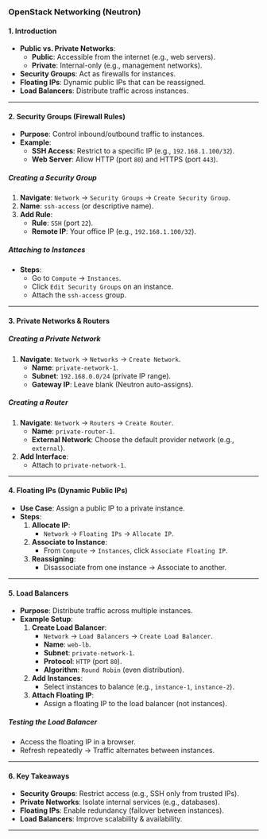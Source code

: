 ### OpenStack Networking (Neutron) 

#### **1. Introduction**  
  - **Public vs. Private Networks**:  
    - **Public**: Accessible from the internet (e.g., web servers).  
    - **Private**: Internal-only (e.g., management networks).  
  - **Security Groups**: Act as firewalls for instances.  
  - **Floating IPs**: Dynamic public IPs that can be reassigned.  
  - **Load Balancers**: Distribute traffic across instances.  

---  

#### **2. Security Groups (Firewall Rules)**  
- **Purpose**: Control inbound/outbound traffic to instances.  
- **Example**:  
  - **SSH Access**: Restrict to a specific IP (e.g., `192.168.1.100/32`).  
  - **Web Server**: Allow HTTP (port `80`) and HTTPS (port `443`).  

##### **Creating a Security Group**  
1. **Navigate**: `Network` → `Security Groups` → `Create Security Group`.  
2. **Name**: `ssh-access` (or descriptive name).  
3. **Add Rule**:  
   - **Rule**: `SSH` (port `22`).  
   - **Remote IP**: Your office IP (e.g., `192.168.1.100/32`).  

##### **Attaching to Instances**  
- **Steps**:  
  - Go to `Compute` → `Instances`.  
  - Click `Edit Security Groups` on an instance.  
  - Attach the `ssh-access` group.  

---  

#### **3. Private Networks & Routers**  
##### **Creating a Private Network**  
1. **Navigate**: `Network` → `Networks` → `Create Network`.  
   - **Name**: `private-network-1`.  
   - **Subnet**: `192.168.0.0/24` (private IP range).  
   - **Gateway IP**: Leave blank (Neutron auto-assigns).  

##### **Creating a Router**  
1. **Navigate**: `Network` → `Routers` → `Create Router`.  
   - **Name**: `private-router-1`.  
   - **External Network**: Choose the default provider network (e.g., `external`).  
2. **Add Interface**:  
   - Attach to `private-network-1`.  

---  

#### **4. Floating IPs (Dynamic Public IPs)**  
- **Use Case**: Assign a public IP to a private instance.  
- **Steps**:  
  1. **Allocate IP**:  
     - `Network` → `Floating IPs` → `Allocate IP`.  
  2. **Associate to Instance**:  
     - From `Compute` → `Instances`, click `Associate Floating IP`.  
  3. **Reassigning**:  
     - Disassociate from one instance → Associate to another.  

---  

#### **5. Load Balancers**  
- **Purpose**: Distribute traffic across multiple instances.  
- **Example Setup**:  
  1. **Create Load Balancer**:  
     - `Network` → `Load Balancers` → `Create Load Balancer`.  
     - **Name**: `web-lb`.  
     - **Subnet**: `private-network-1`.  
     - **Protocol**: `HTTP` (port `80`).  
     - **Algorithm**: `Round Robin` (even distribution).  
  2. **Add Instances**:  
     - Select instances to balance (e.g., `instance-1`, `instance-2`).  
  3. **Attach Floating IP**:  
     - Assign a floating IP to the load balancer (not instances).  

##### **Testing the Load Balancer**  
- Access the floating IP in a browser.  
- Refresh repeatedly → Traffic alternates between instances.  

---  

#### **6. Key Takeaways**  
- **Security Groups**: Restrict access (e.g., SSH only from trusted IPs).  
- **Private Networks**: Isolate internal services (e.g., databases).  
- **Floating IPs**: Enable redundancy (failover between instances).  
- **Load Balancers**: Improve scalability & availability.  

---  
